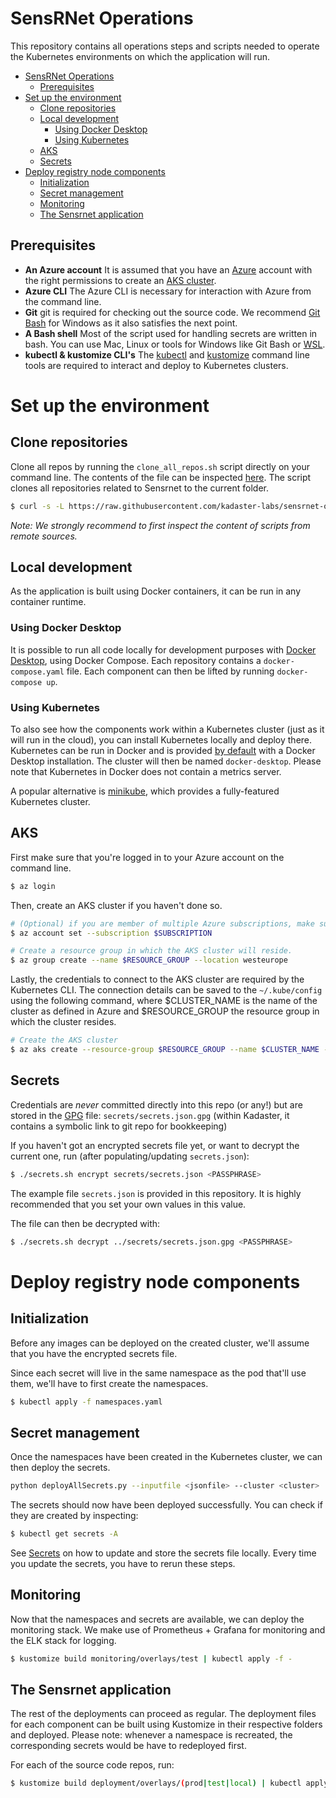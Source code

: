 # SensRNet Operations

This repository contains all operations steps and scripts needed to operate the Kubernetes environments on which the application will run.

- [SensRNet Operations](#sensrnet-operations)
  - [Prerequisites](#prerequisites)
- [Set up the environment](#set-up-the-environment)
  - [Clone repositories](#clone-repositories)
  - [Local development](#local-development)
    - [Using Docker Desktop](#using-docker-desktop)
    - [Using Kubernetes](#using-kubernetes)
  - [AKS](#aks)
  - [Secrets](#secrets)
- [Deploy registry node components](#deploy-registry-node-components)
  - [Initialization](#initialization)
  - [Secret management](#secret-management)
  - [Monitoring](#monitoring)
  - [The Sensrnet application](#the-sensrnet-application)

## Prerequisites
- **An Azure account** 
  It is assumed that you have an [Azure](https://azure.microsoft.com/en-us/) account with the right permissions to create an [AKS cluster](https://azure.microsoft.com/en-us/services/kubernetes-service/).
- **Azure CLI** The Azure CLI is necessary for interaction with Azure from the command line.
- **Git** git is required for checking out the source code. We recommend [Git Bash](https://gitforwindows.org/) for Windows as it also satisfies the next point.
- **A Bash shell** Most of the script used for handling secrets are written in bash. You can use Mac, Linux or tools for Windows like Git Bash or [WSL](https://docs.microsoft.com/en-us/windows/wsl/install-win10).
- **kubectl & kustomize CLI's** The [kubectl](https://kubernetes.io/docs/tasks/tools/install-kubectl/) and [kustomize](https://kubectl.docs.kubernetes.io/installation/kustomize/) command line tools are required to interact and deploy to Kubernetes clusters. 

# Set up the environment
## Clone repositories
Clone all repos by running the `clone_all_repos.sh` script directly on your command line. The contents of the file can be inspected [here](
  https://github.com/kadaster-labs/sensrnet-ops/blob/master/clone_all_repos.sh). The script clones all repositories related to Sensrnet to the current folder.

```bash
$ curl -s -L https://raw.githubusercontent.com/kadaster-labs/sensrnet-ops/master/clone_all_repos.sh | bash
```
*Note: We strongly recommend to first inspect the content of scripts from remote sources.*

## Local development
As the application is built using Docker containers, it can be run in any container runtime. 
### Using Docker Desktop
It is possible to run all code locally for development purposes with [Docker Desktop](https://www.docker.com/products/docker-desktop), using Docker Compose. Each repository contains a `docker-compose.yaml` file. Each component can then be lifted by running `docker-compose up`.

### Using Kubernetes
To also see how the components work within a Kubernetes cluster (just as it will run in the cloud), you can install Kubernetes locally and deploy there. Kubernetes can be run in Docker and is provided [by default](https://www.docker.com/products/kubernetes) with a Docker Desktop installation. The cluster will then be named `docker-desktop`. Please note that Kubernetes in Docker does not contain a metrics server.

A popular alternative is [minikube](https://kubernetes.io/docs/tasks/tools/), which provides a fully-featured Kubernetes cluster.

## AKS
First make sure that you're logged in to your Azure account on the command line.
```bash
$ az login
```

Then, create an AKS cluster if you haven't done so.
```bash
# (Optional) if you are member of multiple Azure subscriptions, make sure you set the tool to operate in the right one
$ az account set --subscription $SUBSCRIPTION

# Create a resource group in which the AKS cluster will reside.
$ az group create --name $RESOURCE_GROUP --location westeurope
```

Lastly, the credentials to connect to the AKS cluster are required by the Kubernetes CLI. The connection details can be saved to the `~/.kube/config` using the following command, where $CLUSTER_NAME is the name of the cluster as defined in Azure and $RESOURCE_GROUP the resource group in which the cluster resides.
```bash
# Create the AKS cluster
$ az aks create --resource-group $RESOURCE_GROUP --name $CLUSTER_NAME --generate-ssh-keys
```

## Secrets
Credentials are _never_ committed directly into this repo (or any!) but are stored in the [GPG](https://www.if-not-true-then-false.com/2010/linux-encrypt-files-decrypt-files-gpg-interactive-non-interactive/) file: `secrets/secrets.json.gpg` (within Kadaster, it contains a symbolic link to git repo for bookkeeping)

If you haven't got an encrypted secrets file yet, or want to decrypt the current one, run (after populating/updating `secrets.json`):
```bash
$ ./secrets.sh encrypt secrets/secrets.json <PASSPHRASE>
```
The example file `secrets.json` is provided in this repository. It is highly recommended that you set your own values in this value.

The file can then be decrypted with:
```bash
$ ./secrets.sh decrypt ../secrets/secrets.json.gpg <PASSPHRASE>
```

# Deploy registry node components

## Initialization
Before any images can be deployed on the created cluster, we'll assume that you have the encrypted secrets file.

Since each secret will live in the same namespace as the pod that'll use them, we'll have to first create the namespaces.
```bash
$ kubectl apply -f namespaces.yaml
```

## Secret management
Once the namespaces have been created in the Kubernetes cluster, we can then deploy the secrets.
```bash
python deployAllSecrets.py --inputfile <jsonfile> --cluster <cluster>
```

The secrets should now have been deployed successfully. You can check if they are created by inspecting:
```bash
$ kubectl get secrets -A
```

See [Secrets](#Secrets) on how to update and store the secrets file locally. Every time you update the secrets, you have to rerun these steps.

## Monitoring
Now that the namespaces and secrets are available, we can deploy the monitoring stack. We make use of Prometheus + Grafana for monitoring and the ELK stack for logging.
```bash
$ kustomize build monitoring/overlays/test | kubectl apply -f -
```

## The Sensrnet application
The rest of the deployments can proceed as regular. The deployment files for each component can be built using Kustomize in their respective folders and deployed. Please note: whenever a namespace is recreated, the corresponding secrets would be have to redeployed first.

For each of the source code repos, run:
```bash
$ kustomize build deployment/overlays/(prod|test|local) | kubectl apply -f -
```
